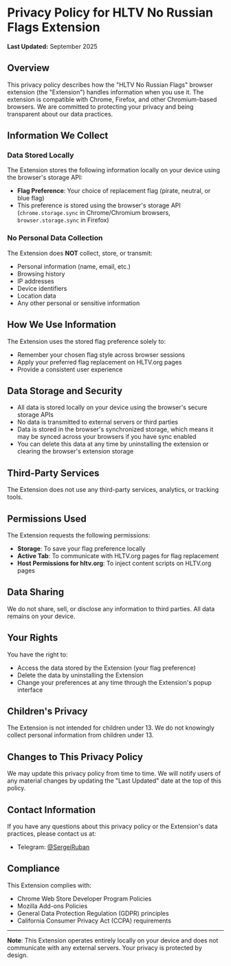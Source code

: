 # Privacy Policy for HLTV No Russian Flags Extension

**Last Updated:** September 2025

## Overview

This privacy policy describes how the "HLTV No Russian Flags" browser extension (the "Extension") handles information when you use it. The extension is compatible with Chrome, Firefox, and other Chromium-based browsers. We are committed to protecting your privacy and being transparent about our data practices.

## Information We Collect

### Data Stored Locally

The Extension stores the following information locally on your device using the browser's storage API:

- **Flag Preference**: Your choice of replacement flag (pirate, neutral, or blue flag)
- This preference is stored using the browser's storage API (`chrome.storage.sync` in Chrome/Chromium browsers, `browser.storage.sync` in Firefox)

### No Personal Data Collection

The Extension does **NOT** collect, store, or transmit:

- Personal information (name, email, etc.)
- Browsing history
- IP addresses
- Device identifiers
- Location data
- Any other personal or sensitive information

## How We Use Information

The Extension uses the stored flag preference solely to:

- Remember your chosen flag style across browser sessions
- Apply your preferred flag replacement on HLTV.org pages
- Provide a consistent user experience

## Data Storage and Security

- All data is stored locally on your device using the browser's secure storage APIs
- No data is transmitted to external servers or third parties
- Data is stored in the browser's synchronized storage, which means it may be synced across your browsers if you have sync enabled
- You can delete this data at any time by uninstalling the extension or clearing the browser's extension storage

## Third-Party Services

The Extension does not use any third-party services, analytics, or tracking tools.

## Permissions Used

The Extension requests the following permissions:

- **Storage**: To save your flag preference locally
- **Active Tab**: To communicate with HLTV.org pages for flag replacement
- **Host Permissions for hltv.org**: To inject content scripts on HLTV.org pages

## Data Sharing

We do not share, sell, or disclose any information to third parties. All data remains on your device.

## Your Rights

You have the right to:

- Access the data stored by the Extension (your flag preference)
- Delete the data by uninstalling the Extension
- Change your preferences at any time through the Extension's popup interface

## Children's Privacy

The Extension is not intended for children under 13. We do not knowingly collect personal information from children under 13.

## Changes to This Privacy Policy

We may update this privacy policy from time to time. We will notify users of any material changes by updating the "Last Updated" date at the top of this policy.

## Contact Information

If you have any questions about this privacy policy or the Extension's data practices, please contact us at:

- Telegram: [@SergeiRuban](https://t.me/sergeiruban)

## Compliance

This Extension complies with:

- Chrome Web Store Developer Program Policies
- Mozilla Add-ons Policies
- General Data Protection Regulation (GDPR) principles
- California Consumer Privacy Act (CCPA) requirements

---

**Note**: This Extension operates entirely locally on your device and does not communicate with any external servers. Your privacy is protected by design.
